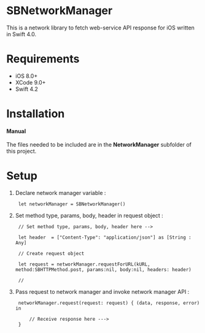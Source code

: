 # SBNetworkManager

This is a network library to fetch web-service API response for iOS written in Swift 4.0.

# Requirements

* iOS 8.0+
* XCode 9.0+
* Swift 4.2

# Installation

#### Manual

The files needed to be included are in the **NetworkManager** subfolder of this project.

# Setup

1. Declare network manager variable :

        let networkManager = SBNetworkManager()

2. Set method type, params, body, header in request object :


        // Set method type, params, body, header here -->
        
        let header  = ["Content-Type": "application/json"] as [String : Any]
        
        // Create request object
        
        let request = networkManager.requestForURL(kURL, method:SBHTTPMethod.post, params:nil, body:nil, headers: header)
        
        // 
3. Pass request to network manager and invoke network manager API :
        
        networkManager.request(request: request) { (data, response, error) in
            
            // Receive response here --->
        }


